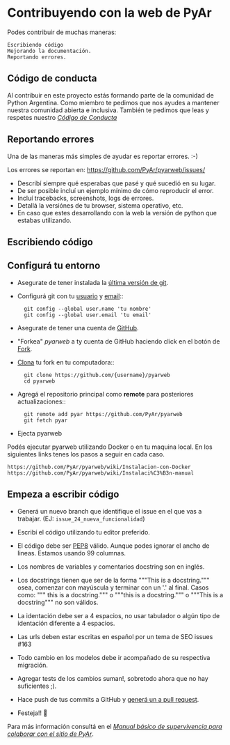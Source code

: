 # Contribuyendo con la web de PyAr

Podes contribuir de muchas maneras:

    Escribiendo código
    Mejorando la documentación.
    Reportando errores.


## Código de conducta

Al contribuir en este proyecto estás formando parte de la comunidad de Python Argentina. Como miembro te pedimos que 
nos ayudes a mantener nuestra comunidad abierta e inclusiva. También te pedimos que leas y respetes nuestro 
[*Código de Conducta*](https://ac.python.org.ar/#coc)


## Reportando errores 

Una de las maneras más simples de ayudar es reportar errores. :-) 

Los errores se reportan en: https://github.com/PyAr/pyarweb/issues/

* Describí siempre qué esperabas que pasé y qué sucedió en su lugar.
* De ser posible incluí un ejemplo mínimo de cómo reproducir el error.
* Incluí tracebacks, screenshots, logs de errores. 
* Detallá la versiónes de tu browser, sistema operativo, etc.
* En caso que estes desarrollando con la web la versión de python que estabas utilizando.

## Escribiendo código

Configurá tu entorno
--------------------

- Asegurate de tener instalada la [última versión de git](https://git-scm.com/downloads).
- Configurá git con tu [usuario](https://help.github.com/articles/setting-your-username-in-git/) y [email](https://help.github.com/articles/setting-your-email-in-git/):: 

        git config --global user.name 'tu nombre' 
        git config --global user.email 'tu email'

- Asegurate de tener una cuenta de [GitHub](https://github.com/join).
- "Forkea" *pyarweb* a ty cuenta de GitHub haciendo click en el botón de [Fork](https://github.com/PyAr/pyarweb/fork).
- [Clona](https://help.github.com/articles/fork-a-repo/#step-2-create-a-local-clone-of-your-fork) tu fork en tu computadora::

        git clone https://github.com/{username}/pyarweb
        cd pyarweb

- Agregá el repositorio principal como **remote** para posteriores actualizaciones::

        git remote add pyar https://github.com/PyAr/pyarweb
        git fetch pyar


- Ejecta pyarweb

Podés ejecutar pyarweb utilizando Docker o en tu maquina local. En los siguientes links tenes los pasos a seguir en cada caso.

    https://github.com/PyAr/pyarweb/wiki/Instalacion-con-Docker 
    https://github.com/PyAr/pyarweb/wiki/Instalaci%C3%B3n-manual


Empeza a escribir código
------------------------

- Generá un nuevo branch que identifique el issue en el que vas a trabajar. (EJ: ``issue_24_nueva_funcionalidad``)
- Escribí el código utilizando tu editor preferido.

- El código debe ser [PEP8](https://pep8.org/) válido. Aunque podes ignorar el ancho de lineas. Estamos usando 99 columnas.
- Los nombres de variables y comentarios docstring son en inglés.
- Los docstrings tienen que ser de la forma """This is a docstring.""" osea,
comenzar con mayúscula y terminar con un '.' al final. Casos como: """ this is
a docstring.""" o """this is a docstring.""" o """This is a docstring""" no son
válidos.
- La identación debe ser a 4 espacios, no usar tabulador o algún tipo de
identación diferente a 4 espacios.
- Las urls deben estar escritas en español por un tema de SEO issues #163
- Todo cambio en los modelos debe ir acompañado de su respectiva migración.
- Agregar tests de los cambios suman!, sobretodo ahora que no hay suficientes ;).
- Hace push de tus commits a GitHub y [generá un a pull request](https://help.github.com/articles/creating-a-pull-request/).
- Festeja!! 🎉

Para más información consultá en el [*Manual básico de supervivencia para colaborar 
con el sitio de PyAr*](https://github.com/PyAr/pyarweb/wiki/Manual-b%C3%A1sico-de-supervivencia-para-colaborar-con-el-sitio-de-PyAr).
